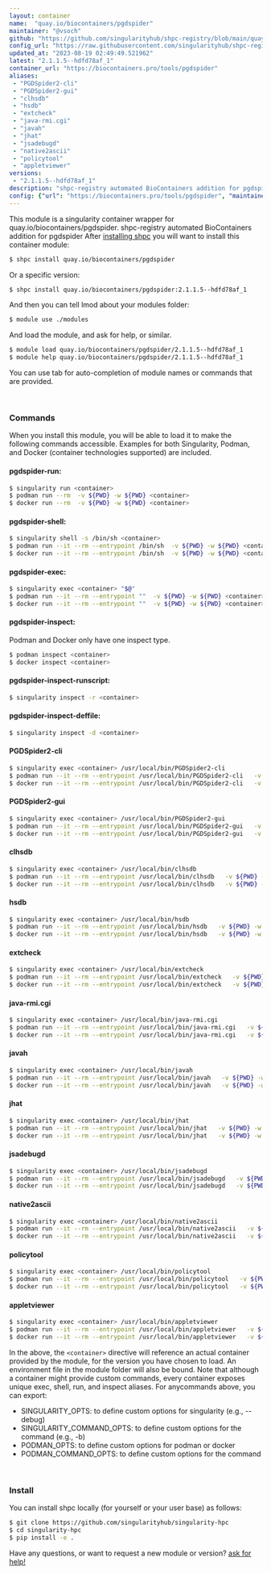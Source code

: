 ```yaml
---
layout: container
name:  "quay.io/biocontainers/pgdspider"
maintainer: "@vsoch"
github: "https://github.com/singularityhub/shpc-registry/blob/main/quay.io/biocontainers/pgdspider/container.yaml"
config_url: "https://raw.githubusercontent.com/singularityhub/shpc-registry/main/quay.io/biocontainers/pgdspider/container.yaml"
updated_at: "2023-08-19 02:49:49.521962"
latest: "2.1.1.5--hdfd78af_1"
container_url: "https://biocontainers.pro/tools/pgdspider"
aliases:
 - "PGDSpider2-cli"
 - "PGDSpider2-gui"
 - "clhsdb"
 - "hsdb"
 - "extcheck"
 - "java-rmi.cgi"
 - "javah"
 - "jhat"
 - "jsadebugd"
 - "native2ascii"
 - "policytool"
 - "appletviewer"
versions:
 - "2.1.1.5--hdfd78af_1"
description: "shpc-registry automated BioContainers addition for pgdspider"
config: {"url": "https://biocontainers.pro/tools/pgdspider", "maintainer": "@vsoch", "description": "shpc-registry automated BioContainers addition for pgdspider", "latest": {"2.1.1.5--hdfd78af_1": "sha256:1380f25c1f9be1e02ca2b54c84f06339b877c10a4bb98dcbb36db944b5874d59"}, "tags": {"2.1.1.5--hdfd78af_1": "sha256:1380f25c1f9be1e02ca2b54c84f06339b877c10a4bb98dcbb36db944b5874d59"}, "docker": "quay.io/biocontainers/pgdspider", "aliases": {"PGDSpider2-cli": "/usr/local/bin/PGDSpider2-cli", "PGDSpider2-gui": "/usr/local/bin/PGDSpider2-gui", "clhsdb": "/usr/local/bin/clhsdb", "hsdb": "/usr/local/bin/hsdb", "extcheck": "/usr/local/bin/extcheck", "java-rmi.cgi": "/usr/local/bin/java-rmi.cgi", "javah": "/usr/local/bin/javah", "jhat": "/usr/local/bin/jhat", "jsadebugd": "/usr/local/bin/jsadebugd", "native2ascii": "/usr/local/bin/native2ascii", "policytool": "/usr/local/bin/policytool", "appletviewer": "/usr/local/bin/appletviewer"}}
---
```


This module is a singularity container wrapper for quay.io/biocontainers/pgdspider.
shpc-registry automated BioContainers addition for pgdspider
After [installing shpc](#install) you will want to install this container module:


```bash
$ shpc install quay.io/biocontainers/pgdspider
```

Or a specific version:

```bash
$ shpc install quay.io/biocontainers/pgdspider:2.1.1.5--hdfd78af_1
```

And then you can tell lmod about your modules folder:

```bash
$ module use ./modules
```

And load the module, and ask for help, or similar.

```bash
$ module load quay.io/biocontainers/pgdspider/2.1.1.5--hdfd78af_1
$ module help quay.io/biocontainers/pgdspider/2.1.1.5--hdfd78af_1
```

You can use tab for auto-completion of module names or commands that are provided.

<br>

### Commands

When you install this module, you will be able to load it to make the following commands accessible.
Examples for both Singularity, Podman, and Docker (container technologies supported) are included.

#### pgdspider-run:

```bash
$ singularity run <container>
$ podman run --rm  -v ${PWD} -w ${PWD} <container>
$ docker run --rm  -v ${PWD} -w ${PWD} <container>
```

#### pgdspider-shell:

```bash
$ singularity shell -s /bin/sh <container>
$ podman run --it --rm --entrypoint /bin/sh  -v ${PWD} -w ${PWD} <container>
$ docker run --it --rm --entrypoint /bin/sh  -v ${PWD} -w ${PWD} <container>
```

#### pgdspider-exec:

```bash
$ singularity exec <container> "$@"
$ podman run --it --rm --entrypoint ""  -v ${PWD} -w ${PWD} <container> "$@"
$ docker run --it --rm --entrypoint ""  -v ${PWD} -w ${PWD} <container> "$@"
```

#### pgdspider-inspect:

Podman and Docker only have one inspect type.

```bash
$ podman inspect <container>
$ docker inspect <container>
```

#### pgdspider-inspect-runscript:

```bash
$ singularity inspect -r <container>
```

#### pgdspider-inspect-deffile:

```bash
$ singularity inspect -d <container>
```


#### PGDSpider2-cli

```bash
$ singularity exec <container> /usr/local/bin/PGDSpider2-cli
$ podman run --it --rm --entrypoint /usr/local/bin/PGDSpider2-cli   -v ${PWD} -w ${PWD} <container> -c " $@"
$ docker run --it --rm --entrypoint /usr/local/bin/PGDSpider2-cli   -v ${PWD} -w ${PWD} <container> -c " $@"
```


#### PGDSpider2-gui

```bash
$ singularity exec <container> /usr/local/bin/PGDSpider2-gui
$ podman run --it --rm --entrypoint /usr/local/bin/PGDSpider2-gui   -v ${PWD} -w ${PWD} <container> -c " $@"
$ docker run --it --rm --entrypoint /usr/local/bin/PGDSpider2-gui   -v ${PWD} -w ${PWD} <container> -c " $@"
```


#### clhsdb

```bash
$ singularity exec <container> /usr/local/bin/clhsdb
$ podman run --it --rm --entrypoint /usr/local/bin/clhsdb   -v ${PWD} -w ${PWD} <container> -c " $@"
$ docker run --it --rm --entrypoint /usr/local/bin/clhsdb   -v ${PWD} -w ${PWD} <container> -c " $@"
```


#### hsdb

```bash
$ singularity exec <container> /usr/local/bin/hsdb
$ podman run --it --rm --entrypoint /usr/local/bin/hsdb   -v ${PWD} -w ${PWD} <container> -c " $@"
$ docker run --it --rm --entrypoint /usr/local/bin/hsdb   -v ${PWD} -w ${PWD} <container> -c " $@"
```


#### extcheck

```bash
$ singularity exec <container> /usr/local/bin/extcheck
$ podman run --it --rm --entrypoint /usr/local/bin/extcheck   -v ${PWD} -w ${PWD} <container> -c " $@"
$ docker run --it --rm --entrypoint /usr/local/bin/extcheck   -v ${PWD} -w ${PWD} <container> -c " $@"
```


#### java-rmi.cgi

```bash
$ singularity exec <container> /usr/local/bin/java-rmi.cgi
$ podman run --it --rm --entrypoint /usr/local/bin/java-rmi.cgi   -v ${PWD} -w ${PWD} <container> -c " $@"
$ docker run --it --rm --entrypoint /usr/local/bin/java-rmi.cgi   -v ${PWD} -w ${PWD} <container> -c " $@"
```


#### javah

```bash
$ singularity exec <container> /usr/local/bin/javah
$ podman run --it --rm --entrypoint /usr/local/bin/javah   -v ${PWD} -w ${PWD} <container> -c " $@"
$ docker run --it --rm --entrypoint /usr/local/bin/javah   -v ${PWD} -w ${PWD} <container> -c " $@"
```


#### jhat

```bash
$ singularity exec <container> /usr/local/bin/jhat
$ podman run --it --rm --entrypoint /usr/local/bin/jhat   -v ${PWD} -w ${PWD} <container> -c " $@"
$ docker run --it --rm --entrypoint /usr/local/bin/jhat   -v ${PWD} -w ${PWD} <container> -c " $@"
```


#### jsadebugd

```bash
$ singularity exec <container> /usr/local/bin/jsadebugd
$ podman run --it --rm --entrypoint /usr/local/bin/jsadebugd   -v ${PWD} -w ${PWD} <container> -c " $@"
$ docker run --it --rm --entrypoint /usr/local/bin/jsadebugd   -v ${PWD} -w ${PWD} <container> -c " $@"
```


#### native2ascii

```bash
$ singularity exec <container> /usr/local/bin/native2ascii
$ podman run --it --rm --entrypoint /usr/local/bin/native2ascii   -v ${PWD} -w ${PWD} <container> -c " $@"
$ docker run --it --rm --entrypoint /usr/local/bin/native2ascii   -v ${PWD} -w ${PWD} <container> -c " $@"
```


#### policytool

```bash
$ singularity exec <container> /usr/local/bin/policytool
$ podman run --it --rm --entrypoint /usr/local/bin/policytool   -v ${PWD} -w ${PWD} <container> -c " $@"
$ docker run --it --rm --entrypoint /usr/local/bin/policytool   -v ${PWD} -w ${PWD} <container> -c " $@"
```


#### appletviewer

```bash
$ singularity exec <container> /usr/local/bin/appletviewer
$ podman run --it --rm --entrypoint /usr/local/bin/appletviewer   -v ${PWD} -w ${PWD} <container> -c " $@"
$ docker run --it --rm --entrypoint /usr/local/bin/appletviewer   -v ${PWD} -w ${PWD} <container> -c " $@"
```



In the above, the `<container>` directive will reference an actual container provided
by the module, for the version you have chosen to load. An environment file in the
module folder will also be bound. Note that although a container
might provide custom commands, every container exposes unique exec, shell, run, and
inspect aliases. For anycommands above, you can export:

 - SINGULARITY_OPTS: to define custom options for singularity (e.g., --debug)
 - SINGULARITY_COMMAND_OPTS: to define custom options for the command (e.g., -b)
 - PODMAN_OPTS: to define custom options for podman or docker
 - PODMAN_COMMAND_OPTS: to define custom options for the command

<br>

### Install

You can install shpc locally (for yourself or your user base) as follows:

```bash
$ git clone https://github.com/singularityhub/singularity-hpc
$ cd singularity-hpc
$ pip install -e .
```

Have any questions, or want to request a new module or version? [ask for help!](https://github.com/singularityhub/singularity-hpc/issues)